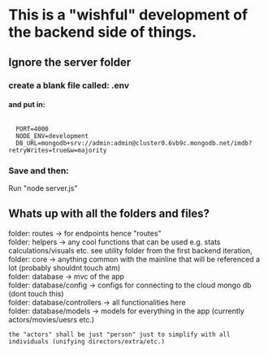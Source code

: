 # This is a "wishful" development of the backend side of things. 
## Ignore the server folder

### create a blank file called:   .env    
#### and put in:

```

  PORT=4000
  NODE_ENV=development
  DB_URL=mongodb+srv://admin:admin@cluster0.6vb9c.mongodb.net/imdb?retryWrites=true&w=majority
```
### Save and then:


Run "node server.js" 


## Whats up with all the folders and files?

folder: routes -> for endpoints hence "routes"\
folder: helpers -> any cool functions that can be used e.g. stats calculations/visuals etc.     see utility folder from the first backend iteration,\
folder: core -> anything common with the mainline that will be referenced a lot (probably shouldnt touch atm)\
folder: database -> mvc of the app\
  folder: database/config -> configs for connecting to the cloud mongo db (dont touch this) \
  folder: database/controllers -> all functionalities here\
  folder: database/models -> models for everything in the app (currently actors/movies/uesrs etc.)
  
  
    the "actors" shall be just "person" just to simplify with all individuals (unifying directors/extra/etc.)
